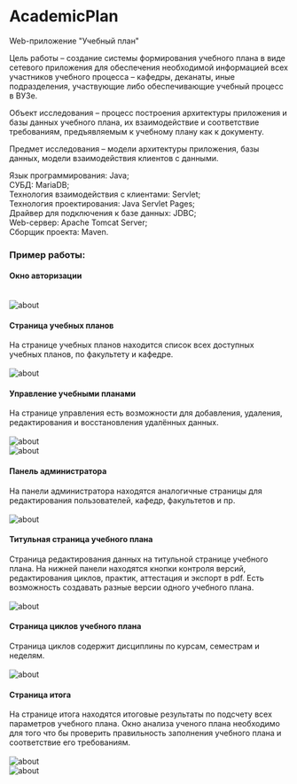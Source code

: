 # AcademicPlan

Web-приложение "Учебный план"

Цель работы – создание системы формирования учебного плана в виде сетевого приложения для обеспечения необходимой информацией всех участников учебного процесса – кафедры, деканаты, иные подразделения, участвующие либо обеспечивающие учебный процесс в ВУЗе.<br>

Объект исследования – процесс построения архитектуры приложения и базы данных учебного плана, их взаимодействие и соответствие требованиям, предъявляемым к учебному плану как к документу.<br>

Предмет исследования – модели архитектуры приложения, базы данных, модели взаимодействия клиентов с данными.<br>

Язык программирования: Java;<br>
СУБД: MariaDB;<br>
Технология взаимодействия с клиентами: Servlet;<br>
Технология проектирования: Java Servlet Pages;<br>
Драйвер для подключения к базе данных: JDBC;<br>
Web-сервер: Apache Tomcat Server;<br>
Сборщик проекта: Maven.<br>

### Пример работы: <br>
####  Окно авторизации <br><br>
![about](screens/authorization.png)
####  Страница учебных планов <br>
На странице учебных планов находится список всех доступных учебных планов, по факультету и кафедре. <br><br>
![about](screens/plans.png)
####  Управление учебными планами <br>
На странице управления есть возможности для добавления, удаления, редактирования и восстановления удалённых данных. <br><br>
![about](screens/managment-plans.png) <br>
![about](screens/managment-plans1.png)
####  Панель администратора <br>
На панели администратора находятся аналогичные страницы для редактирования пользователей, кафедр, факультетов и пр.<br><br>
![about](screens/admin.png)
####  Титульная страница учебного плана <br>
Страница редактирования данных на титульной странице учебного плана. На нижней панели находятся кнопки контроля версий, редактирования циклов, практик, аттестация и экспорт в pdf. Есть возможность создавать разные версии одного учебного плана. <br><br>
![about](screens/title.png)
####  Страница циклов учебного плана <br>
Страница циклов содержит дисциплины по курсам, семестрам и неделям. <br><br>
![about](screens/cycles.png)
####  Страница итога <br>
На странице итога находятся итоговые результаты по подсчету всех параметров учебного плана. Окно анализа ученого плана необходимо для того что бы проверить правильность заполнения учебного плана и соответствие его требованиям. <br><br>
![about](screens/resultpage.png) <br>
![about](screens/resultpage1.png)
